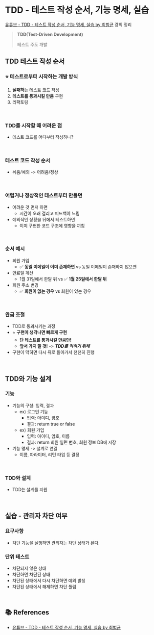 # TDD - 테스트 작성 순서, 기능 명세, 실습

[유튜브 - TDD - 테스트 작성 순서, 기능 명세, 실습 by 최범균](https://www.youtube.com/watch?v=rs_ReNmLISw&list=PLwouWTPuIjUj_QqgXlFsqjUwyC0-5dZ_q&index=4) 강의 정리

> **TDD(Test-Driven Development)**
>
> 테스트 주도 개발

## TDD 테스트 작성 순서

### ⭐ 테스트로부터 시작하는 개발 방식

1. **실패하는** 테스트 코드 작성
2. **테스트를 통과시킬 만큼** 구현
3. 리팩토링

<br>

### TDD를 시작할 때 어려운 점

- 테스트 코드를 어디부터 작성하나?

<br>

### 테스트 코드 작성 순서

- 쉬움/예외 -> 어려움/정상

<br>

### 어렵거나 정상적인 테스트부터 만들면

- 어려운 것 먼저 하면
  - 시간이 오래 걸리고 피드백이 느림
- 예외적인 상황을 뒤에서 테스트하면
  - 이미 구현한 코드 구조에 영향을 끼침

<br>

### 순서 예시

- 회원 가입
  - ✅ **동일 이메일이 이미 존재하면** vs 동일 이메일이 존재하지 않으면
- 만료일 계산
  - 1월 31일에서 한달 뒤 vs ✅ **1월 25일에서 한달 뒤**
- 회원 주소 변경
  - ✅ **회원이 없는 경우** vs 회원이 있는 경우

<br>

### 완급 조절

- TDD로 통과시키는 과정
- ⭐ **구현이 생각나면 빠르게 구현**
  - **단 테스트를 통과시킬 만큼만!**
  - **앞서 가지 말 것!** -> _**TDD를 익히기 위해**_
- 구현이 막히면 다시 뒤로 돌아가서 천천히 진행

<br>

## TDD와 기능 설계

### 기능

- 기능의 구성: 입력, 결과
  - ex) 로그인 기능
    - 입력: 아이디, 암호
    - 결과: return true or false
  - ex) 회원 가입
    - 입력: 아이디, 암호, 이름
    - 결과: return 회원 일련 번호, 회원 정보 DB에 저장
- 기능 명세 -> 설계로 연결
  - 이름, 파라미터, 리턴 타입 등 결정

<br>

### TDD와 설계

- TDD는 설계를 지원

<br>

## 실습 - 관리자 차단 여부

### 요구사항

- 차단 기능을 실행하면 관리자는 차단 상태가 된다.

### 단위 테스트

- 차단되지 않은 상태
- 차단하면 차단된 상태
- 차단된 상태에서 다시 차단하면 예외 발생
- 차단된 상태에서 해제하면 차단 풀림

<br>

## 📚 References

- [유튜브 - TDD - 테스트 작성 순서, 기능 명세, 실습 by 최범균](https://www.youtube.com/watch?v=rs_ReNmLISw&list=PLwouWTPuIjUj_QqgXlFsqjUwyC0-5dZ_q&index=4)
